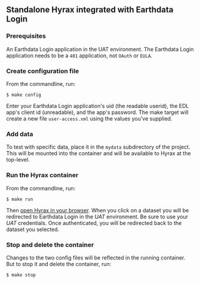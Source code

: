 ## Standalone Hyrax integrated with Earthdata Login

### Prerequisites

An Earthdata Login application in the UAT environment. The Earthdata
Login application needs to be a `401` application, not `OAuth` or
`EULA`.

### Create configuration file

From the commandline, run:

    $ make config

Enter your Earthdata Login application's uid (the readable userid),
the EDL app's client id (unreadable), and the app's password. The make
target will create a new file `user-access.xml` using the values
you've supplied.

### Add data

To test with specific data, place it in the `mydata` subdirectory of
the project. This will be mounted into the container and will be
available to Hyrax at the top-level.

### Run the Hyrax container

From the commandline, run:

    $ make run

Then [open Hyrax in your browser](http://localhost:8080). When you
click on a dataset you will be redirected to Earthdata Login in the
*UAT* environment. Be sure to use your *UAT* credentials. Once
authenticated, you will be redirected back to the dataset you
selected.

### Stop and delete the container

Changes to the two config files will be reflected in the running
container. But to stop it and delete the container, run:

    $ make stop

